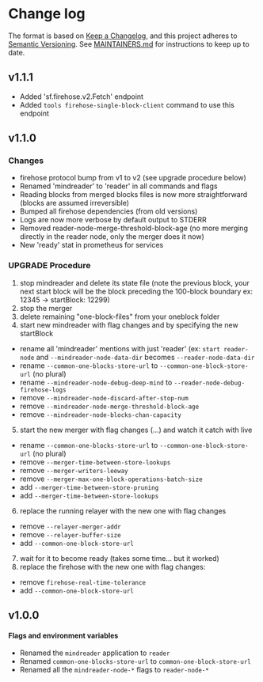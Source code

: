# Change log

The format is based on [Keep a Changelog](https://keepachangelog.com/en/1.0.0/), and this
project adheres to [Semantic Versioning](https://semver.org/spec/v2.0.0.html). See [MAINTAINERS.md](./MAINTAINERS.md)
for instructions to keep up to date.

## v1.1.1

* Added 'sf.firehose.v2.Fetch' endpoint
* Added `tools firehose-single-block-client` command to use this endpoint

## v1.1.0

### Changes
* firehose protocol bump from v1 to v2 (see upgrade procedure below)
* Renamed 'mindreader' to 'reader' in all commands and flags
* Reading blocks from merged blocks files is now more straightforward (blocks are assumed irreversible)
* Bumped all firehose dependencies (from old versions)
* Logs are now more verbose by default output to STDERR
* Removed reader-node-merge-threshold-block-age (no more merging directly in the reader node, only the merger does it now)
* New 'ready' stat in prometheus for services

### UPGRADE Procedure

1. stop mindreader and delete its state file (note the previous block, your next start block will be the block preceding the 100-block boundary ex: 12345 -> startBlock: 12299)
2. stop the merger
3. delete remaining "one-block-files" from your oneblock folder
4. start new mindreader with flag changes and by specifying the new startBlock
  - rename all 'mindreader' mentions with just 'reader' (ex: `start reader-node` and `--mindreader-node-data-dir` becomes `--reader-node-data-dir`
  - rename `--common-one-blocks-store-url` to `--common-one-block-store-url` (no plural)
  - rename `--mindreader-node-debug-deep-mind` to `--reader-node-debug-firehose-logs`
  - remove `--mindreader-node-discard-after-stop-num`
  - remove `--mindreader-node-merge-threshold-block-age`
  - remove `--mindreader-node-blocks-chan-capacity`
5. start the new merger with flag changes (...) and watch it catch with live
  - rename `--common-one-blocks-store-url` to `--common-one-block-store-url` (no plural)
  - remove `--merger-time-between-store-lookups`
  - remove `--merger-writers-leeway`
  - remove `--merger-max-one-block-operations-batch-size`
  - add `--merger-time-between-store-pruning`
  - add `--merger-time-between-store-lookups`
6. replace the running relayer with the new one with flag changes
  - remove `--relayer-merger-addr`
  - remove `--relayer-buffer-size`
  - add `--common-one-block-store-url`
7. wait for it to become ready (takes some time... but it worked)
8. replace the firehose with the new one with flag changes:
  - remove `firehose-real-time-tolerance`
  - add `--common-one-block-store-url`

## v1.0.0

#### Flags and environment variables

* Renamed the `mindreader` application to `reader`
* Renamed `common-one-blocks-store-url` to `common-one-block-store-url`
* Renamed all the `mindreader-node-*` flags to `reader-node-*`






